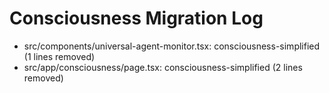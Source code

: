 # Consciousness Migration Log

- src/components/universal-agent-monitor.tsx: consciousness-simplified (1 lines removed)
- src/app/consciousness/page.tsx: consciousness-simplified (2 lines removed)